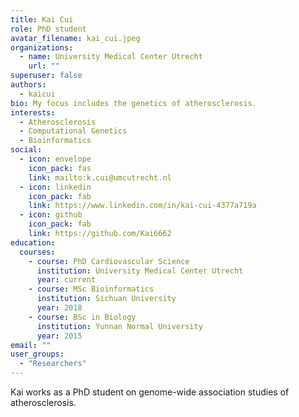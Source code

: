 ```yaml
---
title: Kai Cui
role: PhD student
avatar_filename: kai_cui.jpeg
organizations:
  - name: University Medical Center Utrecht
    url: ""
superuser: false
authors:
  - kaicui
bio: My focus includes the genetics of atherosclerosis.
interests:
  - Atherosclerosis
  - Computational Genetics
  - Bioinformatics
social:
  - icon: envelope
    icon_pack: fas
    link: mailto:k.cui@umcutrecht.nl
  - icon: linkedin
    icon_pack: fab
    link: https://www.linkedin.com/in/kai-cui-4377a719a
  - icon: github
    icon_pack: fab
    link: https://github.com/Kai6662
education:
  courses:
    - course: PhD Cardiovascular Science
      institution: University Medical Center Utrecht
      year: current
    - course: MSc Bioinformatics
      institution: Sichuan University
      year: 2018
    - course: BSc in Biology
      institution: Yunnan Normal University
      year: 2015
email: ""
user_groups:
  - "Researchers"
---
```

Kai works as a PhD student on genome-wide association studies of atherosclerosis.
